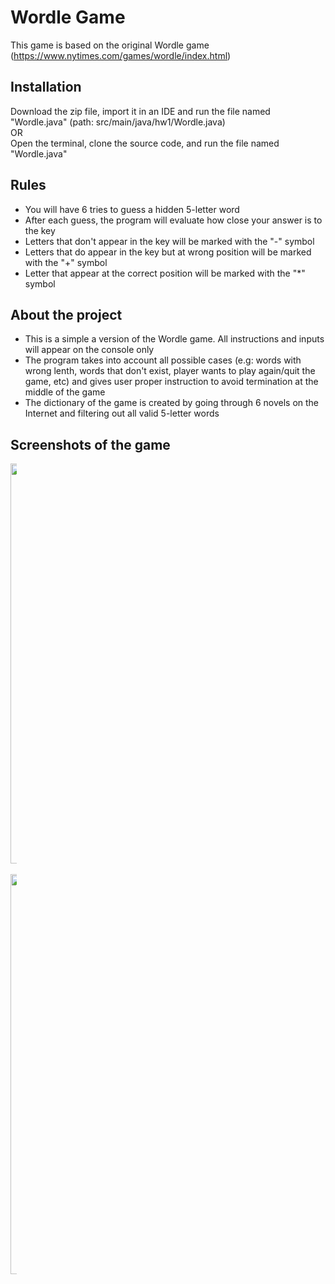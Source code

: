 # Wordle Game

This game is based on the original Wordle game (https://www.nytimes.com/games/wordle/index.html)

## Installation

Download the zip file, import it in an IDE and run the file named "Wordle.java" (path: src/main/java/hw1/Wordle.java)
<br>
<bold>OR</bold>
<br>
Open the terminal, clone the source code, and run the file named "Wordle.java"

## Rules
- You will have 6 tries to guess a hidden 5-letter word
- After each guess, the program will evaluate how close your answer is to the key
- Letters that don't appear in the key will be marked with the "-" symbol
- Letters that do appear in the key but at wrong position will be marked with the "+" symbol
- Letter that appear at the correct position will be marked with the "*" symbol

## About the project
- This is a simple a version of the Wordle game. All instructions and inputs will appear on the console only
- The program takes into account all possible cases (e.g: words with wrong lenth, words that don't exist, player wants to play again/quit the game, etc) and gives user proper instruction to avoid termination at the middle of the game
- The dictionary of the game is created by going through 6 novels on the Internet and filtering out all valid 5-letter words


## Screenshots of the game

<div float="left" class="horizontalgap" style="width:10px">
  <img width="640" alt="wordle2" src="https://user-images.githubusercontent.com/85639418/211687051-427c01c5-6f7e-442f-b44c-0542498c4b1b.png">
  <br><br>
  <img width="640" alt="wordle3" src="https://user-images.githubusercontent.com/85639418/211687060-e74f4ec7-0c74-48b7-83d0-cc66a845d380.png">
</div>

